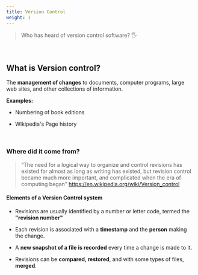 ```yaml
---
title: Version Control
weight: 1
---
```


> Who has heard of version control software? :raised_hand_with_fingers_splayed: 
 
 <br>

## What is Version control? 

The **management of changes** to documents, computer programs, large web sites, and other collections of information.

**Examples:**

- Numbering of book editions

- Wikipedia's Page history

<br>

### Where did it come from?

>  <q>The need for a logical way to organize and control revisions has existed for almost as long as writing has existed,  but revision control became much more important, and complicated when the era of computing began</q> <https://en.wikipedia.org/wiki/Version_control>

#### Elements of a Version Control system

- Revisions are usually identified by a number or letter code, termed the **"revision number"**

- Each revision is associated with a **timestamp** and the **person** making the change. 

- A **new snapshot of a file is recorded** every time a change is made to it.

- Revisions can be **compared, restored**, and with some types of files, **merged**.

<br>

